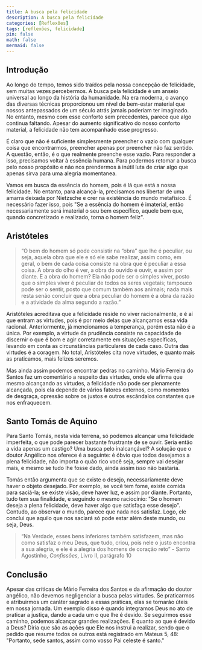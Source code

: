 ```yaml
---
title: A busca pela felicidade
description: A busca pela felicidade
categories: [Reflexões]
tags: [reflexões, felicidade]
pin: false
math: false
mermaid: false
---
```


## Introdução

Ao longo do tempo, temos sido traídos pela nossa concepção de felicidade, sem muitas vezes percebermos. A busca pela felicidade é um anseio universal ao longo da história da humanidade. Na era moderna, o avanço das diversas técnicas proporcionou um nível de bem-estar material que nossos antepassados de um século atrás jamais poderiam ter imaginado. No entanto, mesmo com esse conforto sem precedentes, parece que algo continua faltando. Apesar do aumento significativo do nosso conforto material, a felicidade não tem acompanhado esse progresso.

É claro que não é suficiente simplesmente preencher o vazio com qualquer coisa que encontrarmos, preencher apenas por preencher não faz sentido. A questão, então, é o que realmente preenche esse vazio. Para responder a isso, precisamos voltar à essência humana. Para podermos retomar a busca pelo nosso propósito e não nos prendermos à inútil luta de criar algo que apenas sirva para uma alegria momentanea.

Vamos em busca da essência do homem, pois é lá que está a nossa felicidade. No entanto, para alcançá-la, precisamos nos libertar de uma amarra deixada por Nietzsche e crer na existência do mundo metafísico. É necessário fazer isso, pois "Se a essência do homem é imaterial, então necessariamente será imaterial o seu bem específico, aquele bem que, quando concretizado e realizado, torna o homem feliz".

## Aristóteles

>“O bem do homem só pode consistir na “obra” que lhe é peculiar, ou seja, aquela obra que ele e só ele sabe realizar, assim como, em geral, o bem de cada coisa consiste na obra que é peculiar a essa coisa. A obra do olho é ver, a obra do ouvido é ouvir, e assim por diante.
>E a obra do homem? Ela não pode ser o simples viver, posto que o simples viver é peculiar de todos os seres vegetais; tampouco pode ser o sentir, posto que comum também aos animais; nada mais resta senão concluir que a obra peculiar do homem é a obra da razão e a atividade da alma segundo a razão.”

Aristóteles acreditava que a felicidade reside no viver racionalmente, e é aí que entram as virtudes, pois é por meio delas que alcançamos essa vida racional. Anteriormente, já mencionamos a temperança, porém esta não é a única. Por exemplo, a virtude da prudência consiste na capacidade de discernir o que é bom e agir corretamente em situações específicas, levando em conta as circunstâncias particulares de cada caso. Outra das virtudes é a coragem. No total, Aristóteles cita nove virtudes, e quanto mais as praticamos, mais felizes seremos.

Mas ainda assim podemos encontrar pedras no caminho. Mário Ferreira do Santos faz um comentário a respeito das virtudes, onde ele afirma que mesmo alcançando as virtudes, a felicidade não pode ser plenamente alcançada, pois ela depende de vários fatores externos, como momentos de desgraça, opressão sobre os justos e outros escândalos constantes que nos enfraquecem.

## Santo Tomás de Aquino

Para Santo Tomás, nesta vida terrena, só podemos alcançar uma felicidade imperfeita, o que pode parecer bastante frustrante de se ouvir. Seria então a vida apenas um castigo? Uma busca pelo inalcançável? A solução que o doutor Angélico nos oferece é a seguinte: é óbvio que todos desejamos a plena felicidade, não importa o quão rico você seja, sempre vai desejar mais, e mesmo se tudo lhe fosse dado, ainda assim isso não bastaria.

Tomás então argumenta que se existe o desejo, necessariamente deve haver o objeto desejado. Por exemplo, se você tem fome, existe comida para saciá-la; se existe visão, deve haver luz, e assim por diante. Portanto, tudo tem sua finalidade, e seguindo o mesmo raciocínio: "Se o homem deseja a plena felicidade, deve haver algo que satisfaça esse desejo". Contudo, ao observar o mundo, parece que nada nos satisfaz. Logo, ele conclui que aquilo que nos saciará só pode estar além deste mundo, ou seja, Deus.

> “Na Verdade, esses bens inferiores também satisfazem, mas não como satisfaz o meu Deus, que tudo, criou, pois nele o justo encontra a sua alegria, e ele é a alegria dos homens de coração reto” - Santo Agostinho, *Confissões*, Livro II, parágrafo 10

## Conclusão

Apesar das críticas de Mário Ferreira dos Santos e da afirmação do doutor angélico, não devemos negligenciar a busca pelas virtudes. Se praticarmos e atribuirmos um caráter sagrado a essas práticas, elas se tornarão úteis em nossa jornada. Um exemplo disso é quando integramos Deus no ato de praticar a justiça, dando a cada um o que lhe é devido. Se seguirmos esse caminho, podemos alcançar grandes realizações. E quanto ao que é devido a Deus? Diria que são as ações que Ele nos instrui a realizar, sendo que o pedido que resume todos os outros está registrado em Mateus 5, 48: "Portanto, sede santos, assim como vosso Pai celeste é santo."
